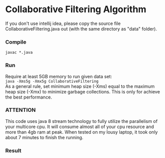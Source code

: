 # Collaborative Filtering Algorithm
If you don't use intellij idea, please copy the source file CollaborativeFiltering.java out (with the same directory as "data" folder).
### Compile
`javac *.java`

### Run
Require at least 5GB memory to run given data set:<br>
`java -Xms5g -Xmx5g CollaborativeFiltering`<br>
 As a general rule, set minimum heap size (-Xms) equal to the maximum heap size (-Xmx) to minimize garbage collections.
 This is only for achieve the best performance.

### ATTENTION
This code uses java 8 stream technology to fully utilize the parallelism of your multicore cpu. 
It will consume almost all of your cpu resource and more than 4gb ram at peak. When tested on my lousy laptop, it took only about 7 minutes to finish the running.

### Result
